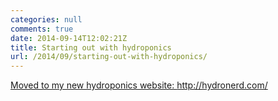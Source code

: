 ```yaml
---
categories: null
comments: true
date: 2014-09-14T12:02:21Z
title: Starting out with hydroponics
url: /2014/09/starting-out-with-hydroponics/
---
```


<a href="http://hydronerd.com/2014/09/starting-hydroponics/">Moved to my new hydroponics website: http://hydronerd.com/</a>
